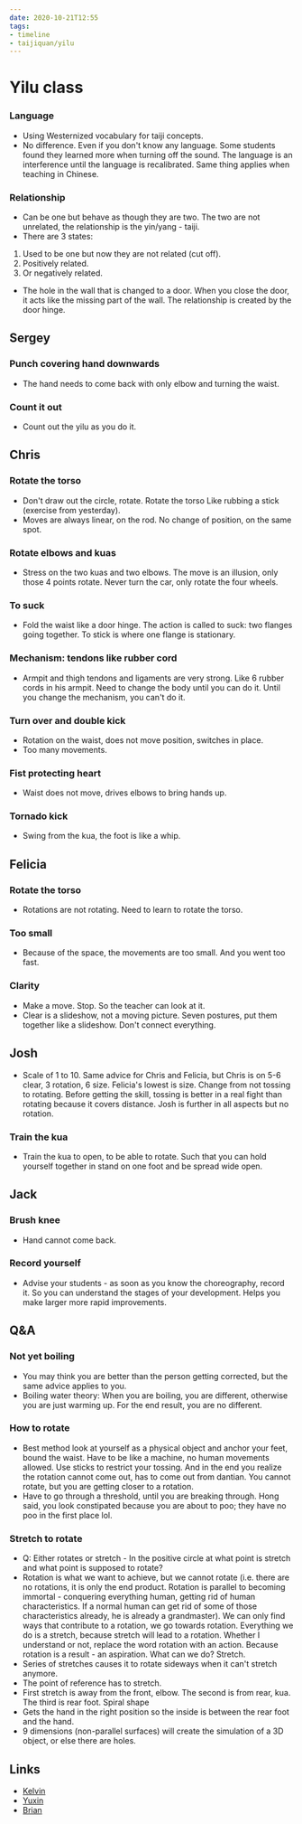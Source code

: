 ```yaml
---
date: 2020-10-21T12:55
tags:
- timeline
- taijiquan/yilu
---
```


# Yilu class

### Language
* Using Westernized vocabulary for taiji concepts.
* No difference.  Even if you don't know any language.  Some students found they learned more when turning off the sound.  The language is an interference until the language is recalibrated.  Same thing applies when teaching in Chinese.
### Relationship
* Can be one but behave as though they are two.  The two are not unrelated, the relationship is the yin/yang - taiji.
* There are 3 states:
1. Used to be one but now they are not related (cut off).
2. Positively related.
3. Or negatively related.
* The hole in the wall that is changed to a door.  When you close the door, it acts like the missing part of the wall.  The relationship is created by the door hinge.

## Sergey
### Punch covering hand downwards
* The hand needs to come back with only elbow and turning the waist.
### Count it out
* Count out the yilu as you do it.

## Chris
### Rotate the torso
* Don't draw out the circle, rotate.  Rotate the torso Like rubbing a stick (exercise from yesterday).
* Moves are always linear, on the rod.  No change of position, on the same spot.
### Rotate elbows and kuas
* Stress on the two kuas and two elbows.  The move is an illusion, only those 4 points rotate.  Never turn the car, only rotate the four wheels.
### To suck
* Fold the waist like a door hinge.  The action is called to suck: two flanges going together.  To stick is where one flange is stationary.
### Mechanism: tendons like rubber cord
* Armpit and thigh tendons and ligaments are very strong.  Like 6 rubber cords in his armpit.  Need to change the body until you can do it.  Until you change the mechanism, you can't do it.
### Turn over and double kick
* Rotation on the waist, does not move position, switches in place.
* Too many movements.
### Fist protecting heart
* Waist does not move, drives elbows to bring hands up.
### Tornado kick
* Swing from the kua, the foot is like a whip.

## Felicia
### Rotate the torso
* Rotations are not rotating.  Need to learn to rotate the torso.
### Too small
* Because of the space, the movements are too small.  And you went too fast.
### Clarity
* Make a move.  Stop.  So the teacher can look at it.
* Clear is a slideshow, not a moving picture.  Seven postures, put them together like a slideshow.  Don't connect everything.

## Josh
* Scale of 1 to 10.  Same advice for Chris and Felicia, but Chris is on 5-6 clear, 3 rotation, 6 size.  Felicia's lowest is size.  Change from not tossing to rotating.  Before getting the skill, tossing is better in a real fight than rotating because it covers distance.  Josh is further in all aspects but no rotation.
### Train the kua
* Train the kua to open, to be able to rotate.  Such that you can hold yourself together in stand on one foot and be spread wide open.

## Jack
### Brush knee
* Hand cannot come back.
### Record yourself
* Advise your students - as soon as you know the choreography, record it.  So you can understand the stages of your development.  Helps you make larger more rapid improvements.

## Q&A
### Not yet boiling
* You may think you are better than the person getting corrected, but the same advice applies to you.
* Boiling water theory:  When you are boiling, you are different, otherwise you are just warming up.  For the end result, you are no different.
### How to rotate
* Best method look at yourself as a physical object and anchor your feet, bound the waist.  Have to be like a machine, no human movements allowed.  Use sticks to restrict your tossing.  And in the end you realize the rotation cannot come out, has to come out from dantian.  You cannot rotate, but you are getting closer to a rotation.
* Have to go through a threshold, until you are breaking through.  Hong said, you look constipated because you are about to poo; they have no poo in the first place lol.
### Stretch to rotate
* Q: Either rotates or stretch - In the positive circle at what point is stretch and what point is supposed to rotate?
* Rotation is what we want to achieve, but we cannot rotate (i.e. there are no rotations, it is only the end product.  Rotation is parallel to becoming immortal - conquering everything human, getting rid of human characteristics. If a normal human can get rid of some of those characteristics already, he is already a grandmaster).  We can only find ways that contribute to a rotation, we go towards rotation.  Everything we do is a stretch, because stretch will lead to a rotation.  Whether I understand or not, replace the word rotation with an action.  Because rotation is a result - an aspiration.  What can we do?  Stretch.
* Series of stretches causes it to rotate sideways when it can't stretch anymore.
* The point of reference has to stretch.
* First stretch is away from the front, elbow.  The second is from rear, kua.  The third is rear foot.  Spiral shape
* Gets the hand in the right position so the inside is between the rear foot and the hand.
* 9 dimensions (non-parallel surfaces) will create the simulation of a 3D object, or else there are holes.

## Links
* [Kelvin](http://practicalmethod.com/2020/10/master-chen-zhonghuas-online-lesson-on-oct-21-2020-kelvin-ho/)
* [Yuxin](http://practicalmethod.com/2020/10/yilu-correction-master-chens-online-class-21st-oct-yuxin-liu/)
* [Brian](http://practicalmethod.com/2020/10/yilu-class-notes-master-chen-zhonghua-online-zoom-lesson-wed-21-oct-2020-brian-chung/)
